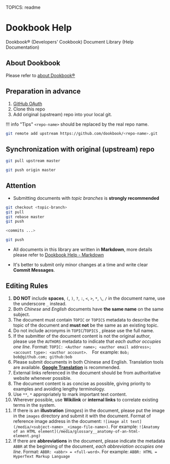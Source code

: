 TOPICS: readme

# Dookbook Help

Dookbook&reg; (Developers' Cookbook) Document Library (Help Documentation)

## About Dookbook

Please refer to [about Dookbook&reg;](https://dookbook.info/about/)

## Preparation in advance

1. [GitHub OAuth](https://dookbook.info/helper/github/oauth/en/)
2. Clone this repo
3. Add original (upstream) repo into your local git.

!!! info "Tips"
    `<repo-name>` should be replaced by the real repo name.

```bash
git remote add upstream https://github.com/dookbook/<repo-name>.git
```

## Synchronization with original (upstream) repo

```bash
git pull upstream master

git push origin master
```

## Attention

- Submitting documents with *topic branches* is **strongly recommended**

```bash
git checkout <topic-branch>
git pull
git rebase master
git push

<commits ...>

git push
```

- All documents in this library are written in **Markdown**,
more details please refer to [Dookbook Help - Markdown](https://dookbook.info/en/help/markdown/)

- It's better to submit only minor changes at a time and write clear **Commit Messages**.

## Editing Rules

1. **DO NOT** include **spaces**, `(`, `)`, `?`, `:`, `<`, `>`, `*`, `\`, `/` in the document name, use
   the underscore `_` instead.
2. Both *Chinese* and *English* documents have **the same name** on the same subject.
3. The document must contain `TOPIC` or `TOPICS` metadata to describe the topic of the document and
   **must not** be the same as an existing topic.
4. Do not include acronyms in `TOPIC`/`TOPICS` , please use the full name.
5. If the submitter of the document content is not the original author, please use the `AUTHORS`
   metadata to indicate that *each author occupies one line*. Format:
   `TOPIC: <Author name>; <author email address>; <account type>: <author account>`.
   For example: `Bob; bob@github.com; github:bob`
6. Please submit documents in both Chinese and English. Translation tools are available.
   **[Google Translation](https://translate.google.cn/)** is recommended.
7. External links referenced in the document should be from authoritative website whenever possible.
8. The document content is as concise as possible, giving priority to examples and avoiding lengthy terminology.
9. Use `**`, `*` appropriately to mark important text content.
10. Wherever possible, use **Wikilink** or **internal links** to correlate existing terms in the system.
11. If there is an **illustration** (*images*) in the document, please put the image in the `images`
    directory and submit it with the document. Format of reference image address in the document:
    `![image alt text](/media/<subject-name>__<image-file-name>)`.
    For example: `![Anatomy of an HTML element](/media/glossary__anatomy-of-an-html-element.png)`
12. If there are **abbreviations** in the document, please indicate the metadata `ABBR` at the
    beginning of the document, *each abbreviation occupies one line*. Format:
    `ABBR: <abbr> = <full-word>`. For example: `ABBR: HTML = HyperText Markup Language`
